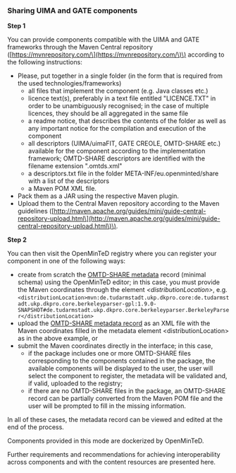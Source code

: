 ### Sharing UIMA and GATE components

**Step 1**

You can provide components compatible with the UIMA and GATE frameworks through the Maven Central repository \([https://mvnrepository.com/\](https://mvnrepository.com/\)\) according to the following instructions:

* Please, put together in a single folder \(in the form that is required from the used technologies/frameworks\)
  * all files that implement the component \(e.g. Java classes etc.\)
  * licence text\(s\), preferably in a text file entitled "LICENCE.TXT" in order to be unambiguously recognised; in the case of multiple licences, they should be all aggregated in the same file
  * a readme notice, that describes the contents of the folder as well as any important notice for the compilation and execution of the component
  * all descriptors \(UIMA/uimaFIT, GATE CREOLE, OMTD-SHARE etc.\) available for the component according to the implementation framework; OMTD-SHARE descriptors are identified with the filename extension ".omtds.xml"
  * a descriptors.txt file in the folder META-INF/eu.openminted/share with a list of the descriptors
  * a Maven POM XML file.
* Pack them as a JAR using the respective Maven plugin.
* Upload them to the Central Maven repository according to the Maven guidelines \([http://maven.apache.org/guides/mini/guide-central-repository-upload.html\](http://maven.apache.org/guides/mini/guide-central-repository-upload.html\)\).



**Step 2**

You can then visit the OpenMinTeD registry where you can register your component in one of the following ways:

* create from scratch the [OMTD-SHARE metadata](/guidelines_for_providers_of_sw_resources/recommended_schema_for_sw_resources.md) record \(minimal schema\) using the OpenMinTeD editor; in this case, you must provide the Maven coordinates through the element _&lt;distributionLocation&gt;_, e.g. `<distributionLocation>mvn:de.tudarmstadt.ukp.dkpro.core:de.tudarmstadt.ukp.dkpro.core.berkeleyparser-gpl:1.9.0-SNAPSHOT#de.tudarmstadt.ukp.dkpro.core.berkeleyparser.BerkeleyParser</distributionLocation>`
* upload the [OMTD-SHARE metadata record](/guidelines_for_providers_of_sw_resources/recommended_schema_for_sw_resources.md) as an XML file with the Maven coordinates filled in the metadata element &lt;distributionLocation&gt; as in the above example, or
* submit the Maven coordinates directly in the interface; in this case,
  * if the package includes one or more  OMTD-SHARE files corresponding to the components contained in the package, the available components will be displayed to the user, the user will select the component to register, the metadata will be validated and, if valid, uploaded to the registry;
  * if there are no OMTD-SHARE files in the package, an OMTD-SHARE record can be partially converted from the Maven POM file and the user will be prompted to fill in the missing information.

In all of these cases, the metadata record can be viewed and edited at the end of the process.

Components provided in this mode are dockerized by OpenMinTeD.

Further requirements and recommendations for achieving interoperability across components and with the content resources are presented here.

